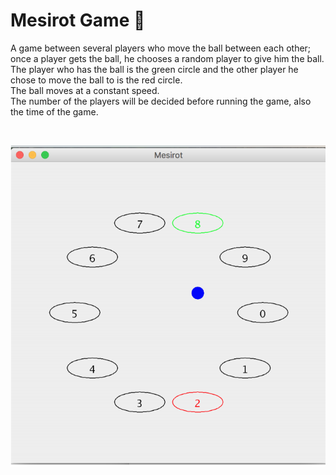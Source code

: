# Mesirot Game :large_blue_circle: 
A game between several players who move the ball between each other; once a player gets the ball, he chooses a random player to give him the ball.<br/>
The player who has the ball is the green circle and the other player he chose to move the ball to is the red circle.<br/>
The ball moves at a constant speed. <br/>
The number of the players will be decided before running the game, also the time of the game.

<br/>

![](image/MesirotGame.png)

<br/>
